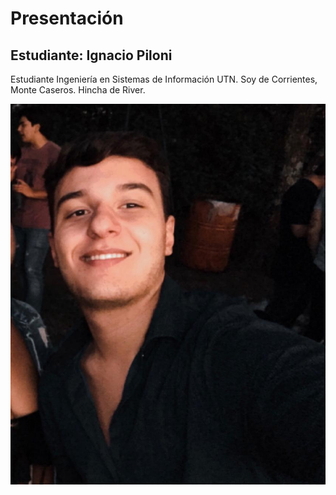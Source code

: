 # Presentación

## Estudiante: Ignacio Piloni

Estudiante Ingeniería en Sistemas de Información UTN.
Soy de Corrientes, Monte Caseros. Hincha de River.

![mi foto](foto.jpeg)